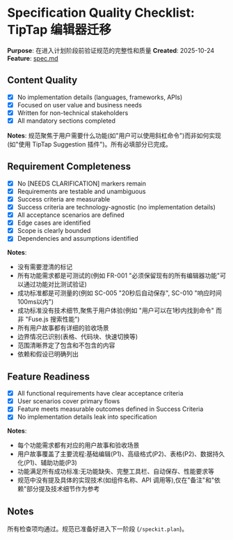 # Specification Quality Checklist: TipTap 编辑器迁移

**Purpose**: 在进入计划阶段前验证规范的完整性和质量
**Created**: 2025-10-24
**Feature**: [spec.md](../spec.md)

## Content Quality

- [x] No implementation details (languages, frameworks, APIs)
- [x] Focused on user value and business needs
- [x] Written for non-technical stakeholders
- [x] All mandatory sections completed

**Notes**: 规范聚焦于用户需要什么功能(如"用户可以使用斜杠命令")而非如何实现(如"使用 TipTap Suggestion 插件")。所有必填部分已完成。

## Requirement Completeness

- [x] No [NEEDS CLARIFICATION] markers remain
- [x] Requirements are testable and unambiguous
- [x] Success criteria are measurable
- [x] Success criteria are technology-agnostic (no implementation details)
- [x] All acceptance scenarios are defined
- [x] Edge cases are identified
- [x] Scope is clearly bounded
- [x] Dependencies and assumptions identified

**Notes**:
- 没有需要澄清的标记
- 所有功能需求都是可测试的(例如 FR-001 "必须保留现有的所有编辑器功能"可以通过功能对比测试验证)
- 成功标准都是可测量的(例如 SC-005 "20秒后自动保存", SC-010 "响应时间100ms以内")
- 成功标准没有技术细节,聚焦于用户体验(例如 "用户可以在1秒内找到命令" 而非 "Fuse.js 搜索性能")
- 所有用户故事都有详细的验收场景
- 边界情况已识别(表格、代码块、快速切换等)
- 范围清晰界定了包含和不包含的内容
- 依赖和假设已明确列出

## Feature Readiness

- [x] All functional requirements have clear acceptance criteria
- [x] User scenarios cover primary flows
- [x] Feature meets measurable outcomes defined in Success Criteria
- [x] No implementation details leak into specification

**Notes**:
- 每个功能需求都有对应的用户故事和验收场景
- 用户故事覆盖了主要流程:基础编辑(P1)、高级格式(P2)、表格(P2)、数据持久化(P1)、辅助功能(P3)
- 功能满足所有成功标准:无功能缺失、完整工具栏、自动保存、性能要求等
- 规范中没有提及具体的实现技术(如组件名称、API 调用等),仅在"备注"和"依赖"部分提及技术细节作为参考

## Notes

所有检查项均通过。规范已准备好进入下一阶段 (`/speckit.plan`)。
